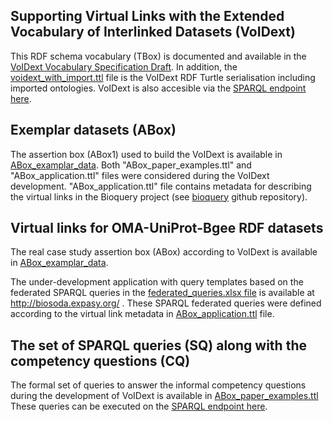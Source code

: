 ## Supporting Virtual Links with the Extended Vocabulary of Interlinked Datasets (VoIDext)

This RDF schema vocabulary (TBox) is documented and available in the [VoIDext Vocabulary Specification Draft](https://biosoda.github.io/voidext/). 
In addition, the [voidext_with_import.ttl](https://github.com/biosoda/voidext/blob/master/voidext_with_import.ttl) file is the VoIDext RDF Turtle serialisation including imported ontologies.
VoIDext is also accesible via the [SPARQL endpoint here](http://biosoda.expasy.org:8890/sparql).

## Exemplar datasets (ABox)
The assertion box (ABox1) used to build the VoIDext is available in [ABox_examplar_data](ABox_examplar_data).
Both  "ABox_paper_examples.ttl" and "ABox_application.ttl" files were considered during the VoIDext development. "ABox_application.ttl" file contains metadata for describing the virtual links in the Bioquery project (see [bioquery](https://github.com/biosoda/bioquery/) github repository).

## Virtual links for OMA-UniProt-Bgee RDF datasets  
The real case study  assertion box (ABox) according to VoIDext is available in [ABox_examplar_data](ABox_examplar_data).

The under-development application with query templates based on the federated SPARQL queries in the [federated_queries.xlsx file](https://github.com/biosoda/bioquery/tree/master/Queries) is available at http://biosoda.expasy.org/ . 
These SPARQL federated queries were defined according to the virtual link metadata in [ABox_application.ttl](ABox_examplar_data) file. 

## The set of SPARQL queries (SQ) along with the competency questions (CQ)
The formal set of queries to answer the informal competency questions during the development of VoIDext is available in
 [ABox_paper_examples.ttl](ABox_examplar_data)
These queries can be executed on the [SPARQL endpoint here](http://biosoda.expasy.org:8890/sparql). 

